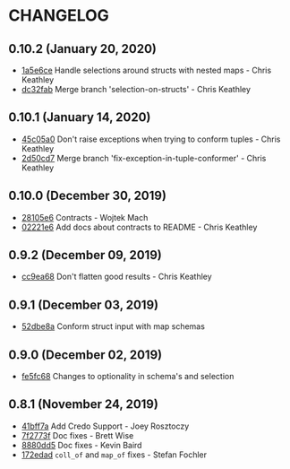 # CHANGELOG

## 0.10.2 (January 20, 2020)

* [1a5e6ce](https://github.com/keathley/norm/commit/1a5e6ce7b0ace069342885e71b9fdfffd0fe0ee6) Handle selections around structs with nested maps - Chris Keathley
* [dc32fab](https://github.com/keathley/norm/commit/dc32fab3adade4a5b3b6ab76dbc9d2a9d84b1d13) Merge branch 'selection-on-structs' - Chris Keathley

## 0.10.1 (January 14, 2020)

* [45c05a0](https://github.com/keathley/norm/commit/45c05a003b0aa213b2e15803fa3130bc59a7c869) Don't raise exceptions when trying to conform tuples - Chris Keathley
* [2d50cd7](https://github.com/keathley/norm/commit/2d50cd7f869eb63637b103e3ef378080c2571c18) Merge branch 'fix-exception-in-tuple-conformer' - Chris Keathley

## 0.10.0 (December 30, 2019)

* [28105e6](https://github.com/keathley/norm/commit/28105e6d77245e9d21221028f25f860ab413e597) Contracts - Wojtek Mach
* [02221e6](https://github.com/keathley/norm/commit/02221e6a1f02cc15177df651591fff8e96089fc4) Add docs about contracts to README - Chris Keathley

## 0.9.2 (December 09, 2019)

* [cc9ea68](https://github.com/keathley/norm/commit/cc9ea6856ba9a08402d6077f749348d61c247565) Don't flatten good results - Chris Keathley

## 0.9.1 (December 03, 2019)

* [52dbe8a](https://github.com/keathley/norm/commit/52dbe8a19906c4d32311d09fbc666fccb0b45d2e) Conform struct input with map schemas

## 0.9.0 (December 02, 2019)

* [fe5fc68](https://github.com/keathley/norm/commit/fe5fc682bb9b4fd1ce03c9068303751193c33cdb) Changes to optionality in schema's and selection

## 0.8.1 (November 24, 2019)

* [41bff7a](https://github.com/keathley/norm/commit/41bff7a4af1296bc16eff298249f01546fcf245d) Add Credo Support - Joey Rosztoczy
* [7f2773f](https://github.com/keathley/norm/commit/7f2773fd4fb488a9a4c0a42c9bf3a7bf689eda55) Doc fixes - Brett Wise
* [8880dd5](https://github.com/keathley/norm/commit/8880dd590dc798aa306c19b8bcef4a0514bad498) Doc fixes - Kevin Baird
* [172edad](https://github.com/keathley/norm/commit/172edad05070f7d997fdb3dcfb43f1978188039c) `coll_of` and `map_of` fixes - Stefan Fochler
